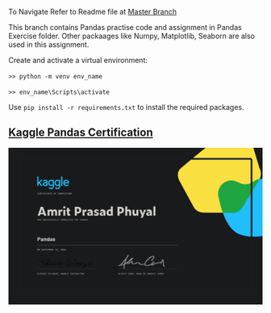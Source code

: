 
To Navigate Refer to Readme file at [Master Branch](https://github.com/amrit-fuse/python/tree/master)

This branch contains Pandas practise code and assignment  in Pandas Exercise folder. Other packaages like Numpy, Matplotlib, Seaborn are also used in this assignment.

Create and activate a virtual environment:

`>> python -m venv env_name`

`>> env_name\Scripts\activate`

Use `pip install -r requirements.txt` to install the required packages.

## [Kaggle Pandas Certification](https://www.kaggle.com/learn/pandas)

![Kaggle certification for Python Amrit Prasad Phuyal](Kaggle%20Pandas%20cert.png)
